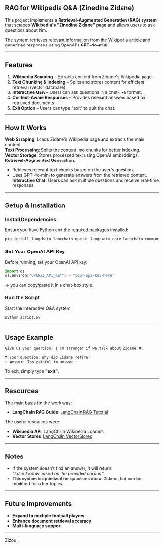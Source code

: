 ## RAG for Wikipedia Q&A (Zinedine Zidane)  

This project implements a **Retrieval-Augmented Generation (RAG) system** that scrapes **Wikipedia's "Zinedine Zidane" page** and allows users to ask questions about him. 

The system retrieves relevant information from the Wikipedia article and generates responses using OpenAI's **GPT-4o-mini**.

---

## Features  

1. **Wikipedia Scraping** – Extracts content from Zidane's Wikipedia page.  
2. **Text Chunking & Indexing** – Splits and stores content for efficient retrieval (vector database).  
3. **Interactive Q&A** – Users can ask questions in a chat-like format.  
4. **Context-Aware Responses** – Provides relevant answers based on retrieved documents.  
5. **Exit Option** – Users can type "exit" to quit the chat.  

---

## How It Works  

**Web Scraping**: Loads Zidane's Wikipedia page and extracts the main content.  
**Text Processing**: Splits the content into chunks for better indexing.  
**Vector Storage**: Stores processed text using OpenAI embeddings.  
**Retrieval-Augmented Generation**:  
  - Retrieves relevant text chunks based on the user's question.  
  - Uses GPT-4o-mini to generate answers from the retrieved content.  
**Interactive Chat**: Users can ask multiple questions and receive real-time responses.  

---

## Setup & Installation  

### Install Dependencies  
Ensure you have Python and the required packages installed:  

```bash
pip install langchain langchain_openai langchain_core langchain_community bs4
```

### Set Your OpenAI API Key  
Before running, set your OpenAI API key:  

```python
import os
os.environ["OPENAI_API_KEY"] = "your-api-key-here"
```
-> you can copy/paste it in a chat-box style.

### Run the Script  
Start the interactive Q&A system:  

```bash
python script.py
```

---

## Usage Example  

```bash
Give us your question! I am stronger if we talk about Zidane ⚽️.

❓ Your question: Why did Zidane retire?
💡 Answer: Too painful to answer...
```

To exit, simply type **"exit"**.

---

## Resources  

The main basis for the work was:
- **LangChain RAG Guide**: [LangChain RAG Tutorial](https://python.langchain.com/docs/tutorials/rag/)

The useful resources were:
- **Wikipedia API**: [LangChain Wikipedia Loaders](https://python.langchain.com/docs/integrations/document_loaders/wikipedia/)  
- **Vector Stores**: [LangChain VectorStores](https://python.langchain.com/docs/concepts/vectorstores/)  

---

## Notes  

- If the system doesn’t find an answer, it will return:  
  *"I don't know based on the provided corpus."*  
- This system is optimized for questions about Zidane, but can be modified for other topics.  

---

## Future Improvements  

- **Expand to multiple football players**  
- **Enhance document retrieval accuracy**  
- **Multi-language support**  

---

Zizou.
